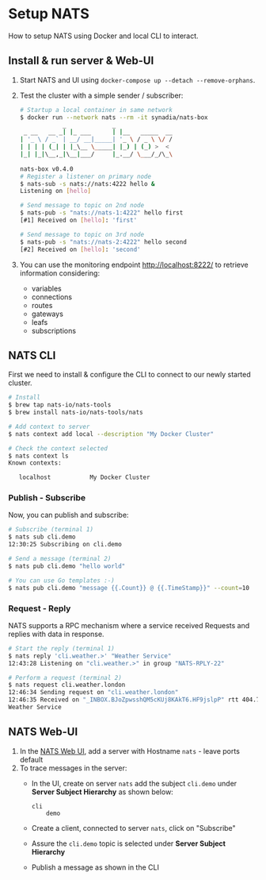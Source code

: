 # Setup NATS

How to setup NATS using Docker and local CLI to interact.

## Install & run server & Web-UI

1. Start NATS and UI using `docker-compose up --detach --remove-orphans`.
2. Test the cluster with a simple sender / subscriber:

   ~~~bash
   # Startup a local container in same network
   $ docker run --network nats --rm -it synadia/nats-box
               _             _               
    _ __   __ _| |_ ___      | |__   _____  __
   | '_ \ / _` | __/ __|_____| '_ \ / _ \ \/ /
   | | | | (_| | |_\__ \_____| |_) | (_) >  < 
   |_| |_|\__,_|\__|___/     |_.__/ \___/_/\_\
                                              
   nats-box v0.4.0
   # Register a listener on primary node
   $ nats-sub -s nats://nats:4222 hello &
   Listening on [hello]

   # Send message to topic on 2nd node
   $ nats-pub -s "nats://nats-1:4222" hello first
   [#1] Received on [hello]: 'first'

   # Send message to topic on 3rd node
   $ nats-pub -s "nats://nats-2:4222" hello second
   [#2] Received on [hello]: 'second'
   ~~~
3. You can use the monitoring endpoint [http://localhost:8222/](http://localhost:8222/) to retrieve information considering:
   * variables
   * connections
   * routes
   * gateways
   * leafs
   * subscriptions

## NATS CLI

First we need to install & configure the CLI to connect to our newly started cluster.

~~~bash
# Install
$ brew tap nats-io/nats-tools
$ brew install nats-io/nats-tools/nats

# Add context to server
$ nats context add local --description "My Docker Cluster"

# Check the context selected
$ nats context ls
Known contexts:

   localhost           My Docker Cluster
~~~

### Publish - Subscribe

Now, you can publish and subscribe:

~~~bash
# Subscribe (terminal 1)
$ nats sub cli.demo 
12:30:25 Subscribing on cli.demo

# Send a message (terminal 2)
$ nats pub cli.demo "hello world"

# You can use Go templates :-)
$ nats pub cli.demo "message {{.Count}} @ {{.TimeStamp}}" --count=10
~~~

### Request - Reply

NATS supports a RPC mechanism where a service received Requests and replies with data in response.

~~~bash
# Start the reply (terminal 1)
$ nats reply 'cli.weather.>' "Weather Service"
12:43:28 Listening on "cli.weather.>" in group "NATS-RPLY-22"

# Perform a request (terminal 2)
$ nats request cli.weather.london
12:46:34 Sending request on "cli.weather.london"
12:46:35 Received on "_INBOX.BJoZpwsshQM5cKUj8KAkT6.HF9jslpP" rtt 404.76854ms
Weather Service
~~~

## NATS Web-UI

1. In the [NATS Web UI](http://localhost:8080), add a server with Hostname `nats` - leave ports default
2. To trace messages in the server:
   * In the UI, create on server `nats` add the subject `cli.demo` under **Server Subject Hierarchy** as shown below:

      ~~~text
      cli
          demo
      ~~~

   * Create a client, connected to server `nats`, click on "Subscribe"
   * Assure the `cli.demo` topic is selected under **Server Subject Hierarchy**
   * Publish a message as shown in the CLI
